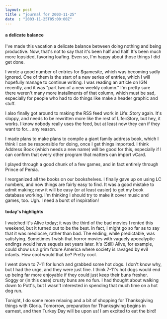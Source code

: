 ```yaml
---
layout: post
title : "journal for 2003-11-25"
date  : "2003-11-25T05:00:00Z"
---
```

<h4>a delicate balance</h4>I've made this vacation a delicate balance between doing nothing and being productive.  Now, that's not to say that it's been half and half.  It's been much more lopsided, favoring loafing.  Even so, I'm happy about those things I did get done.

I wrote a good number of entries for $gamesite, which was becoming sadly ignored.  One of them is the start of a new series of entries, which I will hopefully manage to continue writing.  I was reading an article on IGN recently, and it was "part two of a new weekly column."  I'm pretty sure there weren't many more installments of that column, which must be sad, especially for people who had to do things like make a header graphic and stuff.

I also finally got around to making the RSS feed work in Life::Story again. It's sloppy, and needs to be rewritten more like the rest of Life::Story, but hey, it works.  I know nobody really uses the feed, but at least now they can if they want to for... any reason.

I made plans to make plans to compile a giant family address book, which I think I can be responsible for doing, once I get things imported.  I think Address Book (which needs a new name) will be good for this, especially if I can confirm that every other program that matters can import vCard.

I played through a good chunk of a few games, and in fact entirely through Prince of Persia.

I reorganized all the books on our bookshelves.  I finally gave up on using LC numbers, and now things are fairly easy to find.  It was a good mistake to admit making; now it will be easy (or at least easier) to get my book database working.  I'm thinking I should try to make it cover music and games, too. Ugh.  I need a burst of inspiration!<h4>today's highlights</h4>I watched It's Alive today;  it was the third of the bad movies I rented this weekend, but it turned out to be the best.  In fact, I might go so far as to say that it was mediocre, rather than bad.  The ending, while predictable, was satisfying.  Sometimes I wish that horror movies with vaguely apocalyptic endings would have sequels set years later.  It's (Still) Alive, for example, could show us a grim future America where society is ravaged by evil infants. How cool would that be?  Pretty cool.

I went down to 7-11 for lunch and grabbed some hot dogs.  I don't know why, but I had the urge, and they were just fine.  I think 7-11's hot dogs would end up being far more enjoyable if they could just keep their buns fresher.  Soggy or (in this case) crusty buns are no fun.  I had thought about walking down to Pott's, but I wasn't interested in spending that much time on a hot dog run.

Tonight, I do some more relaxing and a bit of shopping for Thanksgiving things with Gloria.  Tomorrow, preparation for Thanksgiving begins in earnest, and then Turkey Day will be upon us!  I am excited to eat the bird!

